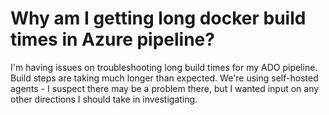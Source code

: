 
# Why am I getting long docker build times in Azure pipeline?

I'm having issues on troubleshooting long build times for my ADO pipeline. Build steps are taking much longer than expected. We're using self-hosted agents - I suspect there may be a problem there, but I wanted input on any other directions I should take in investigating.

        